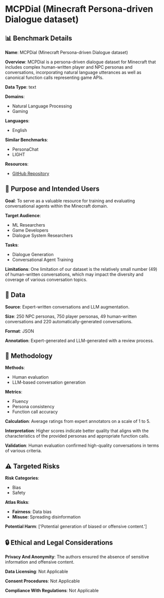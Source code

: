 # MCPDial (Minecraft Persona-driven Dialogue dataset)

## 📊 Benchmark Details

**Name**: MCPDial (Minecraft Persona-driven Dialogue dataset)

**Overview**: MCPDial is a persona-driven dialogue dataset for Minecraft that includes complex human-written player and NPC personas and conversations, incorporating natural language utterances as well as canonical function calls representing game APIs.

**Data Type**: text

**Domains**:
- Natural Language Processing
- Gaming

**Languages**:
- English

**Similar Benchmarks**:
- PersonaChat
- LIGHT

**Resources**:
- [GitHub Repository](https://github.com/salavi/MCPDial-A-Minecraft-Persona-driven-Dialogue-Dataset)

## 🎯 Purpose and Intended Users

**Goal**: To serve as a valuable resource for training and evaluating conversational agents within the Minecraft domain.

**Target Audience**:
- ML Researchers
- Game Developers
- Dialogue System Researchers

**Tasks**:
- Dialogue Generation
- Conversational Agent Training

**Limitations**: One limitation of our dataset is the relatively small number (49) of human-written conversations, which may impact the diversity and coverage of various conversation topics.

## 💾 Data

**Source**: Expert-written conversations and LLM augmentation.

**Size**: 250 NPC personas, 750 player personas, 49 human-written conversations and 220 automatically-generated conversations.

**Format**: JSON

**Annotation**: Expert-generated and LLM-generated with a review process.

## 🔬 Methodology

**Methods**:
- Human evaluation
- LLM-based conversation generation

**Metrics**:
- Fluency
- Persona consistency
- Function call accuracy

**Calculation**: Average ratings from expert annotators on a scale of 1 to 5.

**Interpretation**: Higher scores indicate better quality that aligns with the characteristics of the provided personas and appropriate function calls.

**Validation**: Human evaluation confirmed high-quality conversations in terms of various criteria.

## ⚠️ Targeted Risks

**Risk Categories**:
- Bias
- Safety

**Atlas Risks**:
- **Fairness**: Data bias
- **Misuse**: Spreading disinformation

**Potential Harm**: ['Potential generation of biased or offensive content.']

## 🔒 Ethical and Legal Considerations

**Privacy And Anonymity**: The authors ensured the absence of sensitive information and offensive content.

**Data Licensing**: Not Applicable

**Consent Procedures**: Not Applicable

**Compliance With Regulations**: Not Applicable

